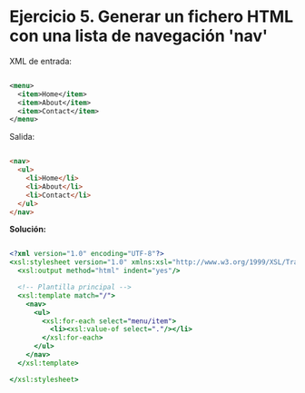 # Ejercicio 5. Generar un fichero HTML con una lista de navegación 'nav'

XML de entrada:

```xml

<menu>
  <item>Home</item>
  <item>About</item>
  <item>Contact</item>
</menu>
```

Salida:

```HTML

<nav>
  <ul>
    <li>Home</li>
    <li>About</li>
    <li>Contact</li>
  </ul>
</nav>
```

__Solución:__

```xslt

<?xml version="1.0" encoding="UTF-8"?>
<xsl:stylesheet version="1.0" xmlns:xsl="http://www.w3.org/1999/XSL/Transform">
  <xsl:output method="html" indent="yes"/>

  <!-- Plantilla principal -->
  <xsl:template match="/">
    <nav>
      <ul>
        <xsl:for-each select="menu/item">
          <li><xsl:value-of select="."/></li>
        </xsl:for-each>
      </ul>
    </nav>
  </xsl:template>

</xsl:stylesheet>
```
